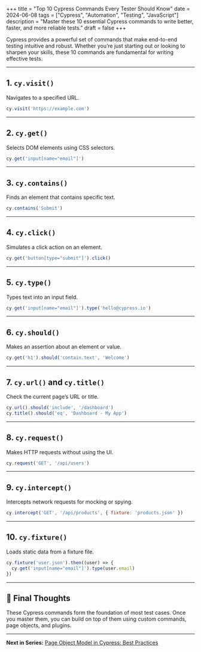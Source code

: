 +++
title = "Top 10 Cypress Commands Every Tester Should Know"
date = 2024-06-08
tags = ["Cypress", "Automation", "Testing", "JavaScript"]
description = "Master these 10 essential Cypress commands to write better, faster, and more reliable tests."
draft = false
+++

Cypress provides a powerful set of commands that make end-to-end testing intuitive and robust. Whether you’re just starting out or looking to sharpen your skills, these 10 commands are fundamental for writing effective tests.

---

## 1. `cy.visit()`

Navigates to a specified URL.

```javascript
cy.visit('https://example.com')
```

---

## 2. `cy.get()`

Selects DOM elements using CSS selectors.

```javascript
cy.get('input[name="email"]')
```

---

## 3. `cy.contains()`

Finds an element that contains specific text.

```javascript
cy.contains('Submit')
```

---

## 4. `cy.click()`

Simulates a click action on an element.

```javascript
cy.get('button[type="submit"]').click()
```

---

## 5. `cy.type()`

Types text into an input field.

```javascript
cy.get('input[name="email"]').type('hello@cypress.io')
```

---

## 6. `cy.should()`

Makes an assertion about an element or value.

```javascript
cy.get('h1').should('contain.text', 'Welcome')
```

---

## 7. `cy.url()` and `cy.title()`

Check the current page’s URL or title.

```javascript
cy.url().should('include', '/dashboard')
cy.title().should('eq', 'Dashboard - My App')
```

---

## 8. `cy.request()`

Makes HTTP requests without using the UI.

```javascript
cy.request('GET', '/api/users')
```

---

## 9. `cy.intercept()`

Intercepts network requests for mocking or spying.

```javascript
cy.intercept('GET', '/api/products', { fixture: 'products.json' })
```

---

## 10. `cy.fixture()`

Loads static data from a fixture file.

```javascript
cy.fixture('user.json').then((user) => {
  cy.get('input[name="email"]').type(user.email)
})
```

---

## 🚀 Final Thoughts

These Cypress commands form the foundation of most test cases. Once you master them, you can build on top of them using custom commands, page objects, and plugins.

---

**Next in Series:** [Page Object Model in Cypress: Best Practices](/posts/page-object-model-in-cypress/)
